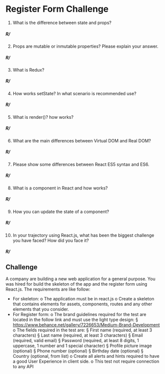 # Register Form Challenge

1. What is the difference between state and props?
##### R/ 
2. Props are mutable or inmutable properties? Please explain your answer.
##### R/
3. What is Redux?
##### R/
4. How works setState? In what scenario is recommended use?
##### R/
5. What is render()? how works?
##### R/
6. What are the main differences between Virtual DOM and Real DOM?
##### R/
7. Please show some differences between React ES5 syntax and ES6.
##### R/
8. What is a component in React and how works?
##### R/
9. How you can update the state of a component?
##### R/
10. In your trajectory using React.js, what has been the biggest challenge you have faced? How did you face it?
##### R/

## Challenge

A company are building a new web application for a general purpose. You was hired for build
the skeleton of the app and the register form using React.js. The requirements are like follow:
- For skeleton:
o The application must be in react.js
o Create a skeleton that contains elements for assets, components, routes and any
other elements that you consider.
- For Register form:
o The brand guidelines required for the test are located in the follow link and must
use the light type design:
§ https://www.behance.net/gallery/7226653/Medium-Brand-Development
o The fields required in the test are:
§ First name (required, at least 3 characters)
§ Last name (required, at least 3 characters)
§ Email (required, valid email)
§ Password (required, at least 8 digits, 1 uppercase, 1 number and 1 special
character)
§ Profile picture image (optional)
§ Phone number (optional)
§ Birthday date (optional)
§ Country (optional, from list)
o Create all alerts and hints required to have a good User Experience in client side.
o This test not require connection to any API
